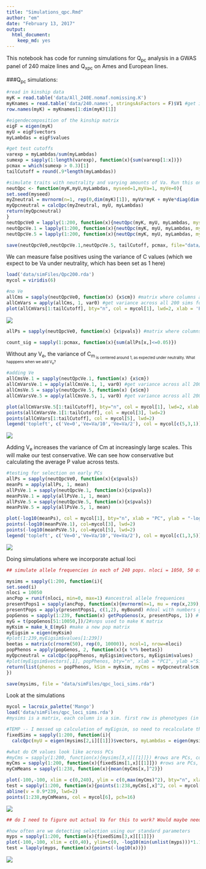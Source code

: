 ```yaml
---
title: "Simulations_qpc.Rmd"
author: "em"
date: "February 13, 2017"
output:
  html_document:
    keep_md: yes
---
```




This notebook has code for running simulations for Q<sub>pc</sub> analysis in a GWAS panel of 240 maize lines and Q<sub>xpc</sub> on Ames and European lines.


###Q<sub>pc</sub> simulations:


```r
#read in kinship data
myK = read.table('data/All_240E.nomaf.nomissing.K')
myKnames = read.table('data/240.names', stringsAsFactors = F)$V1 #get individual names
row.names(myK) = myKnames[1:dim(myK)[1]]

#eigendecomposition of the kinship matrix
eigF = eigen(myK)
myU = eigF$vectors
myLambdas = eigF$values

#get test cutoffs
varexp = myLambdas/sum(myLambdas)
sumexp = sapply(1:length(varexp), function(x){sum(varexp[1:x])})
pcmax = which(sumexp > 0.3)[1]
tailCutoff = round(.9*length(myLambdas))
```


```r
#simulate traits with neutrality and varying amounts of Va. Run this once and save output to save time.
neutQpc <- function(myK,myU,myLambdas, myseed=1,myVa=1, myVe=0){
set.seed(myseed)
myZneutral = mvrnorm(n=1, rep(0,dim(myK)[1]), myVa*myK + myVe*diag(dim(myK)[1])) #neutral traits
myQpcneutral = calcQpc(myZneutral, myU, myLambdas)
return(myQpcneutral)
}
neutQpcVe0 = lapply(1:200, function(x){neutQpc(myK, myU, myLambdas, myseed=x, myVa=1, myVe=0)})#no Ve
neutQpcVe.1 = lapply(1:200, function(x){neutQpc(myK, myU, myLambdas, myseed=x,myVa=1, myVe=.1)}) #Ve = Va/10
neutQpcVe.5 = lapply(1:200, function(x){neutQpc(myK, myU, myLambdas, myseed=x,myVa=1, myVe=.5)}) #Ve = Va/2

save(neutQpcVe0,neutQpcVe.1,neutQpcVe.5, tailCutoff, pcmax, file="data/simFiles/Qpc200.rda")
```

We can measure false positives using the variance of C values (which we expect to be Va under neutrality, which has been set as 1 here)

```r
load('data/simFiles/Qpc200.rda')
mycol = viridis(6)

#no Ve
allCms = sapply(neutQpcVe0, function(x) {x$cm}) #matrix where columns are the Cm values for a given simulation (from PC1 to PC 239)
allCmVars = apply(allCms, 1, var0) #get variance across all 200 sims for each pc
plot(allCmVars[1:tailCutoff], bty="n", col = mycol[1], lwd=2, xlab = 'PC', ylab = "var(Cm) with no Ve", xlim = c(0,tailCutoff))
```

![](Simulations-traitqpc_files/figure-html/qpc-sims-cont-1.png)<!-- -->

```r
allPs = sapply(neutQpcVe0, function(x) {x$pvals}) #matrix where columns are the Cm values for a given simulation (from PC1 to PC 239)

count_sig = sapply(1:pcmax, function(x){sum(allPs[x,]<=0.05)})
```

Without any V<sub>e</sub>, the variance of C<sub>m<sub> is centered around 1, as expected under neutrality. What happpens when we add V<sub>e</sub>?


```r
#adding Ve
allCmsVe.1 = sapply(neutQpcVe.1, function(x) {x$cm})
allCmVarsVe.1 = apply(allCmsVe.1, 1, var0) #get variance across all 200 sims for each pc
allCmsVe.5 = sapply(neutQpcVe.5, function(x) {x$cm})
allCmVarsVe.5 = apply(allCmsVe.5, 1, var0) #get variance across all 200 sims for each pc

plot(allCmVarsVe.5[1:tailCutoff], bty="n", col = mycol[1], lwd=2, xlab = 'PC', ylab = "var(Cm)", xlim = c(0, tailCutoff), ylim=c(0,3.5))
points(allCmVarsVe.1[1:tailCutoff], col = mycol[3], lwd=2)
points(allCmVars[1:tailCutoff], col = mycol[5], lwd=2)
legend('topleft', c('Ve=0','Ve=Va/10','Ve=Va/2'), col = mycol[c(5,3,1)], pch=1, bty="n", pt.lwd=2)
```

![](Simulations-traitqpc_files/figure-html/unnamed-chunk-1-1.png)<!-- -->

Adding V<sub>e</sub> increases the variance of Cm at increasingly large scales. This will make our test conservative. We can see how conservative but calculating the average P value across tests. 


```r
#testing for selection on early PCs
allPs = sapply(neutQpcVe0, function(x){x$pvals})
meanPs = apply(allPs, 1, mean)
allPsVe.1 = sapply(neutQpcVe.1, function(x){x$pvals})
meanPsVe.1 = apply(allPsVe.1, 1, mean)
allPsVe.5 = sapply(neutQpcVe.5, function(x){x$pvals})
meanPsVe.5 = apply(allPsVe.5, 1, mean)

plot(-log10(meanPs), col = mycol[1], bty="n", xlab = "PC", ylab = "-log10(p)", ylim=c(0.1,0.5), lwd=2)
points(-log10(meanPsVe.1), col=mycol[3], lwd=2)
points(-log10(meanPsVe.5), col=mycol[5], lwd=2)
legend('topleft', c('Ve=0','Ve=Va/10','Ve=Va/2'), col = mycol[c(1,3,5)], pch=1, bty="n", pt.lwd=2)
```

![](Simulations-traitqpc_files/figure-html/unnamed-chunk-2-1.png)<!-- -->

Doing simulations where we incorporate actual loci


```r
## simulate allele frequencies in each of 240 pops. nloci = 1050, 50 of these are used to make the trait, the rest to estimate K

mysims = sapply(1:200, function(i){
set.seed(i)
nloci = 10050
ancPop = runif(nloci, min=0, max=1) #ancestral allele frequenices
presentPops1 = sapply(ancPop, function(x){mvrnorm(n=1, mu = rep(x,239), x*(1-x)*myK)})
presentPops = apply(presentPops1, c(1,2), myBound) #deal with numbers greater or less than 0 (the outer bounds are sticky)
popGenos = sapply(1:239, function(x) getPopGenos(x, presentPops, 1)) # matrix where each row is a SNP and each column is an individual
myG = t(popGenos[51:10050,])/2#snps used to make K matrix
myKsim = make_k_E(myG) #make a new pop matrix
myEigsim = eigen(myKsim)
#plot(1:239,myEigsim$values[1:239])
beetas = matrix(c(rnorm(50), rep(0, 10000)), ncol=1, nrow=nloci) 
popPhenos = apply(popGenos, 2, function(x){x %*% beetas})
myQpcneutral = calcQpc(popPhenos, myEigsim$vectors, myEigsim$values)
#plot(myEigsim$vectors[,1], popPhenos, bty="n", xlab = "PC1", ylab ="Sim phenos"
return(list(phenos = popPhenos, kSim = myKsim, myCms = myQpcneutral$cm))
})

save(mysims, file = "data/simFiles/qpc_loci_sims.rda")
```


Look at the simulations

```r
mycol = lacroix_palette('Mango')
load('data/simFiles/qpc_loci_sims.rda')
#mysims is a matrix, each column is a sim. first row is phenotypes (in 1 item list), second row is a one item list with the kinship matrix in it, third row is a list of the cm values. 

#TEMP -- I messed up calculation of myEigsim, so need to recalculate the Cms
fixedSims = sapply(1:200, function(i){
  calcQpc(myU = eigen(mysims[2,i][[1]])$vectors, myLambdas = eigen(mysims[2,i][[1]])$values, myPCcutoff=0.3, myZ = mysims[1,i][[1]])})

#what do CM values look like across PCs
#myCms = sapply(1:200, function(x){mysims[3,x][[1]]}) #rows are PCs, cols are simulations
myCms = sapply(1:200, function(x){fixedSims[1,x][[1]]}) #rows are PCs, cols are simulations
myCmMeans = sapply(1:238, function(x){mean(myCms[x,]^2)})

plot(-100,-100, xlim = c(0,240), ylim = c(0,max(myCms)^2), bty="n", xlab = "PC", ylab = "Cm^2")
test = sapply(1:200, function(x){points(1:238,myCms[,x]^2, col = mycol[3])})
abline(v = 0.9*239, lwd=2)
points(1:238,myCmMeans, col = mycol[6], pch=16)
```

![](Simulations-traitqpc_files/figure-html/unnamed-chunk-4-1.png)<!-- -->

```r
## do I need to figure out actual Va for this to work? Would maybe need to redo simulations?

#how often are we detecting selection using our standard parameters
myps = sapply(1:200, function(x){fixedSims[3,x][[1]]})
plot(-100,-100, xlim = c(0,40), ylim=c(0, -log10(min(unlist(myps)))*1.1), bty="n", xlab = "PC", ylab = "-log10 p")
test = lapply(myps, function(x){points(-log10(x))})
```

![](Simulations-traitqpc_files/figure-html/unnamed-chunk-4-2.png)<!-- -->
































